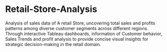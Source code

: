 # Retail-Store-Analysis
Analysis of sales data of A retail Store,  uncovering total sales and profits patterns among diverse  customer segments across different regions. Through  interactive Tableau dashboards, information of Customer  behavior, Sales Trends and profit analysis to provide concise  visual insights for strategic decision-making in the retail  domain.
